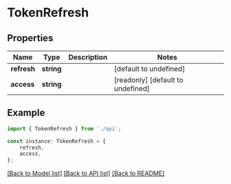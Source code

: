 # TokenRefresh


## Properties

Name | Type | Description | Notes
------------ | ------------- | ------------- | -------------
**refresh** | **string** |  | [default to undefined]
**access** | **string** |  | [readonly] [default to undefined]

## Example

```typescript
import { TokenRefresh } from './api';

const instance: TokenRefresh = {
    refresh,
    access,
};
```

[[Back to Model list]](../README.md#documentation-for-models) [[Back to API list]](../README.md#documentation-for-api-endpoints) [[Back to README]](../README.md)
